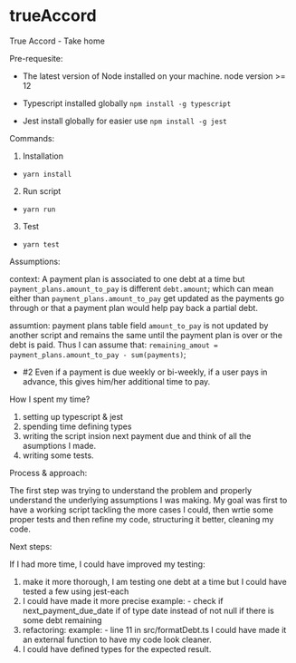 # trueAccord
True Accord - Take home 

Pre-requesite:

- The latest version of Node installed on your machine. 
node version >= 12

- Typescript installed globally
`npm install -g typescript`

- Jest install globally for easier use
`npm install -g jest`


Commands:

1) Installation
- `yarn install`

2) Run script
- `yarn run`

3) Test
- `yarn test`


Assumptions:

context: A payment plan is associated to one debt at a time but `payment_plans.amount_to_pay` is different `debt.amount`;
which can mean either than `payment_plans.amount_to_pay` get updated as the payments go through or that a payment plan would help pay back a partial debt.

assumtion: payment plans table field `amount_to_pay` is not updated by another script and remains the same until the payment plan is over or the debt is paid. Thus I can assume that:
        `remaining_amout = payment_plans.amount_to_pay - sum(payments)`;


- #2 Even if a payment is due weekly or bi-weekly, if a user pays in advance, this gives him/her additional time to pay. 


How I spent my time? 

1) setting up typescript & jest
2) spending time defining types
3) writing the script insion next payment due and think of all the asumptions I made.
4) writing some tests.


Process & approach:

The first step was trying to understand the problem and properly understand the underlying assumptions I was making. 
My goal was first to have a working script tackling the more cases I could, then wrtie some proper tests and then refine my code, structuring it better, cleaning my code.


Next steps:

If I had more time, I could have improved my testing:
1) make it more thorough, I am testing one debt at a time but I could have tested a few using jest-each
2) I could have made it more precise
example: - check if next_payment_due_date if of type date instead of not null if there is some debt remaining
3) refactoring: 
example: - line 11 in src/formatDebt.ts I could have made it an external function to have my code look cleaner.
4) I could have defined types for the expected result. 



